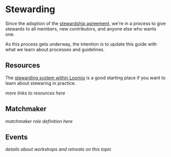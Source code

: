 # Stewarding

Since the adoption of the [stewardship agreement](stewardship_agreement.md), we're in a process to give stewards to all members, new contributors, and anyone else who wants one.

As this process gets underway, the intention is to update this guide with what we learn about processes and guidelines.

## Resources

The [stewarding system within Loomio](https://loomio.gitbooks.io/loomio-cooperative-handbook/content/stewarding.html) is a good starting place if you want to learn about stewaring in practice.

_more links to resources here_

## Matchmaker

_matchmaker role definition here_

## Events

_details about workshops and retreats on this topic_